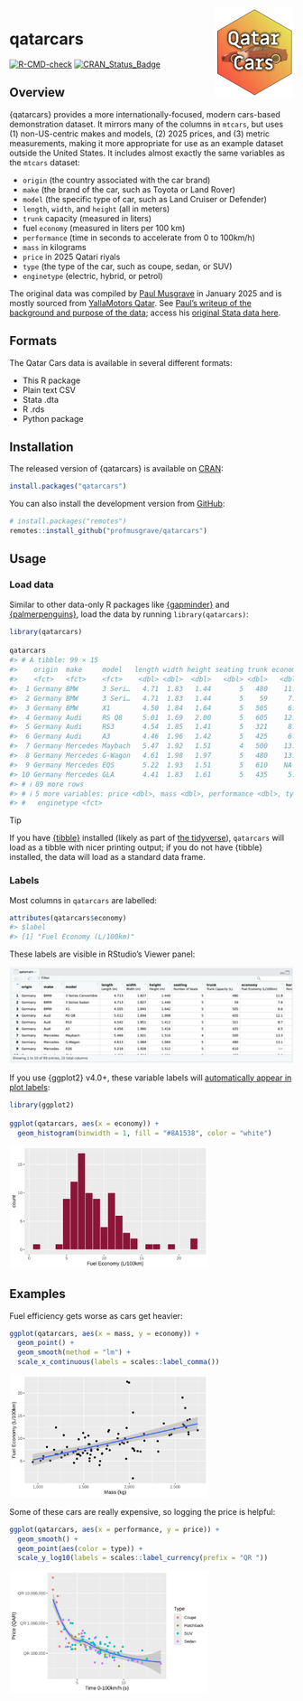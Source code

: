 

<!-- README.md is generated from README.qmd. Please edit that file -->

<img src="man/figures/qatarcars_hex.png" align="right" width="138" alt="qatarcars logo" />

# qatarcars

<!-- badges: start -->

[![R-CMD-check](https://github.com/profmusgrave/qatarcars/actions/workflows/R-CMD-check.yaml/badge.svg)](https://github.com/profmusgrave/qatarcars/actions/workflows/R-CMD-check.yaml)
[![CRAN_Status_Badge](https://www.r-pkg.org/badges/version/qatarcars.png)](https://cran.r-project.org/package=qatarcars)
<!-- badges: end -->

## Overview

{qatarcars} provides a more internationally-focused, modern cars-based demonstration dataset. It mirrors many of the columns in `mtcars`, but uses (1) non-US-centric makes and models, (2) 2025 prices, and (3) metric measurements, making it more appropriate for use as an example dataset outside the United States. It includes almost exactly the same variables as the `mtcars` dataset:

- `origin` (the country associated with the car brand)
- `make` (the brand of the car, such as Toyota or Land Rover)
- `model` (the specific type of car, such as Land Cruiser or Defender)
- `length`, `width`, and `height` (all in meters)
- `trunk` capacity (measured in liters)
- fuel `economy` (measured in liters per 100 km)
- `performance` (time in seconds to accelerate from 0 to 100km/h)
- `mass` in kilograms
- `price` in 2025 Qatari riyals
- `type` (the type of the car, such as coupe, sedan, or SUV)
- `enginetype` (electric, hybrid, or petrol)

The original data was compiled by [Paul Musgrave](https://paulmusgrave.info/) in January 2025 and is mostly sourced from [YallaMotors Qatar](https://qatar.yallamotor.com/). See [Paul’s writeup of the background and purpose of the data](https://open.substack.com/pub/musgrave/p/introducing-the-qatar-cars-dataset); access his [original Stata data here](https://github.com/profmusgrave/qatarcars).

## Formats

The Qatar Cars data is available in several different formats:

- This R package
- Plain text CSV
- Stata .dta
- R .rds
- Python package

## Installation

The released version of {qatarcars} is available on [CRAN](https://CRAN.R-project.org):

``` r
install.packages("qatarcars")
```

You can also install the development version from [GitHub](https://github.com/):

``` r
# install.packages("remotes")
remotes::install_github("profmusgrave/qatarcars")
```

## Usage

### Load data

Similar to other data-only R packages like [{gapminder}](https://jennybc.github.io/gapminder/) and [{palmerpenguins}](https://allisonhorst.github.io/palmerpenguins/), load the data by running `library(qatarcars)`:

``` r
library(qatarcars)

qatarcars
#> # A tibble: 99 × 15
#>    origin  make     model   length width height seating trunk economy horsepower
#>    <fct>   <fct>    <fct>    <dbl> <dbl>  <dbl>   <dbl> <dbl>   <dbl>      <dbl>
#>  1 Germany BMW      3 Seri…   4.71  1.83   1.44       5   480    11.8        184
#>  2 Germany BMW      3 Seri…   4.71  1.83   1.44       5    59     7.6        386
#>  3 Germany BMW      X1        4.50  1.84   1.64       5   505     6.6        313
#>  4 Germany Audi     RS Q8     5.01  1.69   2.00       5   605    12.1        600
#>  5 Germany Audi     RS3       4.54  1.85   1.41       5   321     8.7        400
#>  6 Germany Audi     A3        4.46  1.96   1.42       5   425     6.5        180
#>  7 Germany Mercedes Maybach   5.47  1.92   1.51       4   500    13.3        612
#>  8 Germany Mercedes G-Wagon   4.61  1.98   1.97       5   480    13.1        585
#>  9 Germany Mercedes EQS       5.22  1.93   1.51       5   610    NA          333
#> 10 Germany Mercedes GLA       4.41  1.83   1.61       5   435     5.6        163
#> # ℹ 89 more rows
#> # ℹ 5 more variables: price <dbl>, mass <dbl>, performance <dbl>, type <fct>,
#> #   enginetype <fct>
```

> [!TIP]
>
> If you have [{tibble}](https://tibble.tidyverse.org/) installed (likely as part of [the tidyverse](https://www.tidyverse.org/)), `qatarcars` will load as a tibble with nicer printing output; if you do not have {tibble} installed, the data will load as a standard data frame.

### Labels

Most columns in `qatarcars` are labelled:

``` r
attributes(qatarcars$economy)
#> $label
#> [1] "Fuel Economy (L/100km)"
```

These labels are visible in RStudio’s Viewer panel:

![](man/figures/rstudio-viewer-labels.png)

If you use {ggplot2} v4.0+, these variable labels will [automatically appear in plot labels](https://www.tidyverse.org/blog/2025/09/ggplot2-4-0-0/#labels):

``` r
library(ggplot2)

ggplot(qatarcars, aes(x = economy)) + 
  geom_histogram(binwidth = 1, fill = "#8A1538", color = "white")
```

<img src="man/figures/README-plot-economy-histogram-1.png" style="width:70.0%" data-fig-align="center" />

## Examples

Fuel efficiency gets worse as cars get heavier:

``` r
ggplot(qatarcars, aes(x = mass, y = economy)) +
  geom_point() +
  geom_smooth(method = "lm") +
  scale_x_continuous(labels = scales::label_comma())
```

<img src="man/figures/README-plot-mass-economy-1.png" style="width:70.0%" data-fig-align="center" />

Some of these cars are really expensive, so logging the price is helpful:

``` r
ggplot(qatarcars, aes(x = performance, y = price)) +
  geom_smooth() +
  geom_point(aes(color = type)) +
  scale_y_log10(labels = scales::label_currency(prefix = "QR "))
```

<img src="man/figures/README-plot-performance-price-1.png" style="width:70.0%" data-fig-align="center" />
